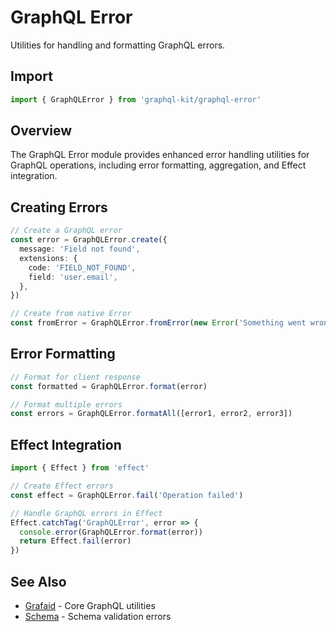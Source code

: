 # GraphQL Error

Utilities for handling and formatting GraphQL errors.

## Import

```typescript
import { GraphQLError } from 'graphql-kit/graphql-error'
```

## Overview

The GraphQL Error module provides enhanced error handling utilities for GraphQL operations, including error formatting, aggregation, and Effect integration.

## Creating Errors

```typescript
// Create a GraphQL error
const error = GraphQLError.create({
  message: 'Field not found',
  extensions: {
    code: 'FIELD_NOT_FOUND',
    field: 'user.email',
  },
})

// Create from native Error
const fromError = GraphQLError.fromError(new Error('Something went wrong'))
```

## Error Formatting

```typescript
// Format for client response
const formatted = GraphQLError.format(error)

// Format multiple errors
const errors = GraphQLError.formatAll([error1, error2, error3])
```

## Effect Integration

```typescript
import { Effect } from 'effect'

// Create Effect errors
const effect = GraphQLError.fail('Operation failed')

// Handle GraphQL errors in Effect
Effect.catchTag('GraphQLError', error => {
  console.error(GraphQLError.format(error))
  return Effect.fail(error)
})
```

## See Also

- [Grafaid](/api/grafaid) - Core GraphQL utilities
- [Schema](/api/schema) - Schema validation errors
